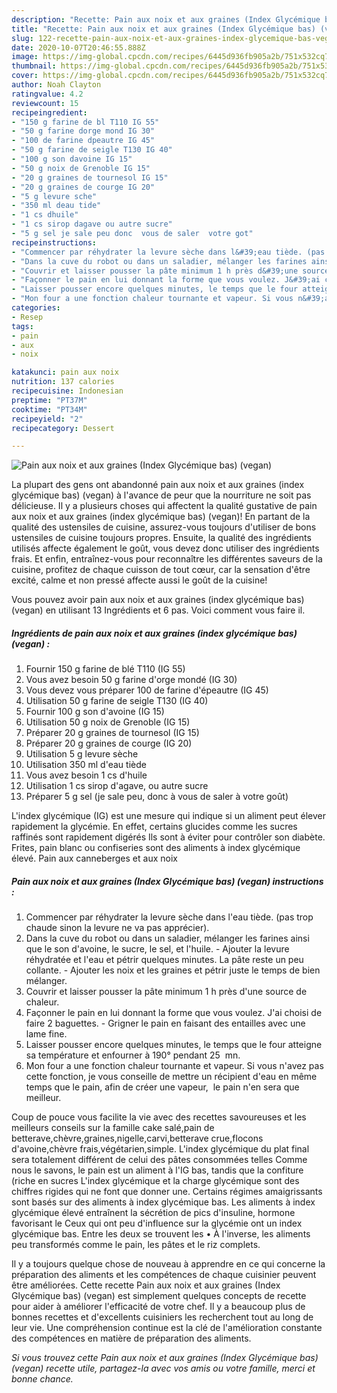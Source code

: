 ```yaml
---
description: "Recette: Pain aux noix et aux graines (Index Glycémique bas) (vegan)"
title: "Recette: Pain aux noix et aux graines (Index Glycémique bas) (vegan)"
slug: 122-recette-pain-aux-noix-et-aux-graines-index-glycemique-bas-vegan
date: 2020-10-07T20:46:55.888Z
image: https://img-global.cpcdn.com/recipes/6445d936fb905a2b/751x532cq70/pain-aux-noix-et-aux-graines-index-glycemique-bas-vegan-photo-principale-de-la-recette.jpg
thumbnail: https://img-global.cpcdn.com/recipes/6445d936fb905a2b/751x532cq70/pain-aux-noix-et-aux-graines-index-glycemique-bas-vegan-photo-principale-de-la-recette.jpg
cover: https://img-global.cpcdn.com/recipes/6445d936fb905a2b/751x532cq70/pain-aux-noix-et-aux-graines-index-glycemique-bas-vegan-photo-principale-de-la-recette.jpg
author: Noah Clayton
ratingvalue: 4.2
reviewcount: 15
recipeingredient:
- "150 g farine de bl T110 IG 55"
- "50 g farine dorge mond IG 30"
- "100 de farine dpeautre IG 45"
- "50 g farine de seigle T130 IG 40"
- "100 g son davoine IG 15"
- "50 g noix de Grenoble IG 15"
- "20 g graines de tournesol IG 15"
- "20 g graines de courge IG 20"
- "5 g levure sche"
- "350 ml deau tide"
- "1 cs dhuile"
- "1 cs sirop dagave ou autre sucre"
- "5 g sel je sale peu donc  vous de saler  votre got"
recipeinstructions:
- "Commencer par réhydrater la levure sèche dans l&#39;eau tiède. (pas trop chaude sinon la levure ne va pas apprécier)."
- "Dans la cuve du robot ou dans un saladier, mélanger les farines ainsi que le son d&#39;avoine, le sucre, le sel, et l&#39;huile. Ajouter la levure réhydratée et l&#39;eau et pétrir quelques minutes. La pâte reste un peu collante. Ajouter les noix et les graines et pétrir juste le temps de bien mélanger."
- "Couvrir et laisser pousser la pâte minimum 1 h près d&#39;une source de chaleur."
- "Façonner le pain en lui donnant la forme que vous voulez. J&#39;ai choisi de faire 2 baguettes. Grigner le pain en faisant des entailles avec une lame fine."
- "Laisser pousser encore quelques minutes, le temps que le four atteigne sa température et enfourner à 190° pendant 25  mn."
- "Mon four a une fonction chaleur tournante et vapeur. Si vous n&#39;avez pas cette fonction, je vous conseille de mettre un récipient d&#39;eau en même temps que le pain, afin de créer une vapeur,  le pain n&#39;en sera que meilleur."
categories:
- Resep
tags:
- pain
- aux
- noix

katakunci: pain aux noix 
nutrition: 137 calories
recipecuisine: Indonesian
preptime: "PT37M"
cooktime: "PT34M"
recipeyield: "2"
recipecategory: Dessert

---
```



![Pain aux noix et aux graines (Index Glycémique bas) (vegan)](https://img-global.cpcdn.com/recipes/6445d936fb905a2b/751x532cq70/pain-aux-noix-et-aux-graines-index-glycemique-bas-vegan-photo-principale-de-la-recette.jpg)

La plupart des gens ont abandonné pain aux noix et aux graines (index glycémique bas) (vegan) à l'avance de peur que la nourriture ne soit pas délicieuse. Il y a plusieurs choses qui affectent la qualité gustative de pain aux noix et aux graines (index glycémique bas) (vegan)! En partant de la qualité des ustensiles de cuisine, assurez-vous toujours d'utiliser de bons ustensiles de cuisine toujours propres. Ensuite, la qualité des ingrédients utilisés affecte également le goût, vous devez donc utiliser des ingrédients frais. Et enfin, entraînez-vous pour reconnaître les différentes saveurs de la cuisine, profitez de chaque cuisson de tout cœur, car la sensation d'être excité, calme et non pressé affecte aussi le goût de la cuisine!

<!--inarticleads1-->

Vous pouvez avoir pain aux noix et aux graines (index glycémique bas) (vegan) en utilisant 13 Ingrédients et 6 pas. Voici comment vous faire il.

##### Ingrédients de pain aux noix et aux graines (index glycémique bas) (vegan) :

1. Fournir 150 g farine de blé T110 (IG 55)
1. Vous avez besoin 50 g farine d&#39;orge mondé (IG 30)
1. Vous devez vous préparer 100 de farine d&#39;épeautre (IG 45)
1. Utilisation 50 g farine de seigle T130 (IG 40)
1. Fournir 100 g son d&#39;avoine (IG 15)
1. Utilisation 50 g noix de Grenoble (IG 15)
1. Préparer 20 g graines de tournesol (IG 15)
1. Préparer 20 g graines de courge (IG 20)
1. Utilisation 5 g levure sèche
1. Utilisation 350 ml d&#39;eau tiède
1. Vous avez besoin 1 cs d&#39;huile
1. Utilisation 1 cs sirop d&#39;agave, ou autre sucre
1. Préparer 5 g sel (je sale peu, donc à vous de saler à votre goût)


L&#39;index glycémique (IG) est une mesure qui indique si un aliment peut élever rapidement la glycémie. En effet, certains glucides comme les sucres raffinés sont rapidement digérés Ils sont à éviter pour contrôler son diabète. Frites, pain blanc ou confiseries sont des aliments à index glycémique élevé. Pain aux canneberges et aux noix 

<!--inarticleads2-->

##### Pain aux noix et aux graines (Index Glycémique bas) (vegan) instructions :

1. Commencer par réhydrater la levure sèche dans l&#39;eau tiède. (pas trop chaude sinon la levure ne va pas apprécier).
1. Dans la cuve du robot ou dans un saladier, mélanger les farines ainsi que le son d&#39;avoine, le sucre, le sel, et l&#39;huile. - Ajouter la levure réhydratée et l&#39;eau et pétrir quelques minutes. La pâte reste un peu collante. - Ajouter les noix et les graines et pétrir juste le temps de bien mélanger.
1. Couvrir et laisser pousser la pâte minimum 1 h près d&#39;une source de chaleur.
1. Façonner le pain en lui donnant la forme que vous voulez. J&#39;ai choisi de faire 2 baguettes. - Grigner le pain en faisant des entailles avec une lame fine.
1. Laisser pousser encore quelques minutes, le temps que le four atteigne sa température et enfourner à 190° pendant 25  mn.
1. Mon four a une fonction chaleur tournante et vapeur. Si vous n&#39;avez pas cette fonction, je vous conseille de mettre un récipient d&#39;eau en même temps que le pain, afin de créer une vapeur,  le pain n&#39;en sera que meilleur.


Coup de pouce vous facilite la vie avec des recettes savoureuses et les meilleurs conseils sur la famille cake salé,pain de betterave,chèvre,graines,nigelle,carvi,betterave crue,flocons d&#39;avoine,chèvre frais,végétarien,simple. L&#39;index glycémique du plat final sera totalement différent de celui des pâtes consommées telles Comme nous le savons, le pain est un aliment à l&#39;IG bas, tandis que la confiture (riche en sucres L&#39;index glycémique et la charge glycémique sont des chiffres rigides qui ne font que donner une. Certains régimes amaigrissants sont basés sur des aliments à index glycémique bas. Les aliments à index glycémique élevé entraînent la sécrétion de pics d&#39;insuline, hormone favorisant le Ceux qui ont peu d&#39;influence sur la glycémie ont un index glycémique bas. Entre les deux se trouvent les • À l&#39;inverse, les aliments peu transformés comme le pain, les pâtes et le riz complets. 

<!--inarticleads1-->

<p>
Il y a toujours quelque chose de nouveau à apprendre en ce qui concerne la préparation des aliments et les compétences de chaque cuisinier peuvent être améliorées. Cette recette Pain aux noix et aux graines (Index Glycémique bas) (vegan) est simplement quelques concepts de recette pour aider à améliorer l'efficacité de votre chef. Il y a beaucoup plus de bonnes recettes et d'excellents cuisiniers les recherchent tout au long de leur vie. Une compréhension continue est la clé de l'amélioration constante des compétences en matière de préparation des aliments.
</p>

<p>
<i>Si vous trouvez cette Pain aux noix et aux graines (Index Glycémique bas) (vegan) recette utile, partagez-la avec vos amis ou votre famille, merci et bonne chance.</i>
</p>
